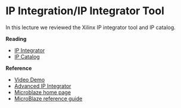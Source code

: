 
# IP Integration/IP Integrator Tool

In this lecture we reviewed the Xilinx IP integrator tool and IP catalog.

**Reading**

  * [IP Integrator](https://docs.amd.com/r/en-US/ug994-vivado-ip-subsystems)
  * [IP Catalog](https://docs.amd.com/r/en-US/ug896-vivado-ip)

**Reference**
  * [Video Demo](https://www.xilinx.com/video/hardware/creating-a-simple-microblaze-design-in-ip-integrator.html)
  * [Advanced IP Integrator](https://www.xilinx.com/video/hardware/ip-integrator-advanced-user-tips.html)
  * [Microblaze home page](https://www.xilinx.com/products/design-tools/microblaze.html)
  * [MicroBlaze reference guide](https://docs.xilinx.com/v/u/en-US/ug984-vivado-microblaze-ref)

